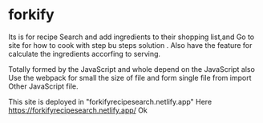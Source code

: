 # forkify

Its is for recipe Search and add ingredients to their shopping list,and Go to site for how to cook with step bu steps solution . Also have the feature for calculate the ingredients accorfing to serving.

Totally formed by the JavaScript and whole depend on the JavaScript also Use the webpack for small the size of file and form single file from import Other JavaScript file.

This site is deployed in "forkifyrecipesearch.netlify.app"
Here https://forkifyrecipesearch.netlify.app/
Ok
